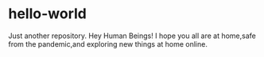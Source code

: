 # hello-world
Just another repository.
Hey Human Beings!
  I hope you all are at home,safe from the pandemic,and exploring new things at home online.
